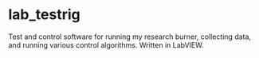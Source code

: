 # lab_testrig
Test and control software for running my research burner, collecting data, and running various control algorithms. Written in LabVIEW.
